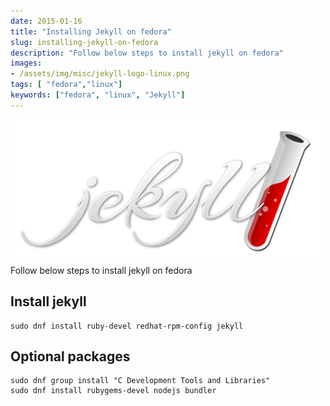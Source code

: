 ```yaml
---
date: 2015-01-16
title: "Installing Jekyll on fedora"
slug: installing-jekyll-on-fedora
description: "Follow below steps to install jekyll on fedora"
images:
- /assets/img/misc/jekyll-logo-linux.png
tags: [ "fedora","linux"]
keywords: ["fedora", "linux", "Jekyll"]
---
```

![jekyll logo linux](/assets/img/misc/jekyll-logo-linux.png)
Follow below steps to install jekyll on fedora

## Install jekyll
```
sudo dnf install ruby-devel redhat-rpm-config jekyll
```
## Optional packages
```
sudo dnf group install "C Development Tools and Libraries"
sudo dnf install rubygems-devel nodejs bundler
```

